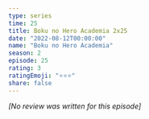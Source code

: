 ```yaml
---
type: series
time: 25
title: Boku no Hero Academia 2x25
date: "2022-08-12T00:00:00"
name: "Boku no Hero Academia"
season: 2
episode: 25
rating: 3
ratingEmoji: "⭐️⭐️⭐️"
share: false
---
```


_[No review was written for this episode]_
